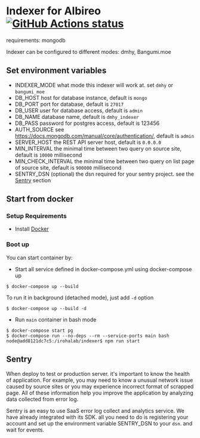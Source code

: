 # Indexer for Albireo [![GitHub Actions status](https://github.com/irohalab/indexer/workflows/lint-and-unit-test/badge.svg)](https://github.com/irohalab/indexer)

requirements: mongodb

Indexer can be configured to different modes: dmhy, Bangumi.moe

## Set environment variables

- INDEXER_MODE what mode this indexer will work at. set `dmhy` or `bangumi_moe`
- DB_HOST host for database instance, default is `mongo`
- DB_PORT port for database, default is `27017`
- DB_USER user for database access, default is `admin`
- DB_NAME database name, default is `dmhy_indexer`
- DB_PASS password for postgres access, default is 123456
- AUTH_SOURCE see https://docs.mongodb.com/manual/core/authentication/, default is `admin`
- SERVER_HOST the REST API server host, default is `0.0.0.0`
- MIN_INTERVAL the minimal time between two query on source site, default is `10000` millisecond
- MIN_CHECK_INTERVAL the minimal time between two query on list page of source site, default is `900000` millisecond
- SENTRY_DSN (optional) the dsn required for your sentry project. see the [Sentry](#Sentry) section

## Start from docker

### Setup Requirements

* Install [Docker](https://www.docker.com/community-edition#/download)

### Boot up

You can start container by:

- Start all service defined in docker-compose.yml using docker-compose up

```
$ docker-compose up --build
```
To run it in background (detached mode), just add `-d` option
```
$ docker-compose up --build -d
```

- Run `main` container in bash mode

```
$ docker-compose start pg
$ docker-compose run --no-deps --rm --service-ports main bash
node@add8121dc7c5:/irohalab/indexer$ npm run start
```

## Sentry

When deploy to test or production server. it's important to know the health of application. For example, you may need to
 know a unusual network issue caused by source sites or you may experience incorrect format of scrapped page. All of these
 information help you improve the application by analyzing data collected from error log.

Sentry is an easy to use SaaS error log collect and analytics service. We have already integrated with its SDK. all you
 need to do is registering your account and set up the environment variable SENTRY_DSN to your `dsn`. and wait for events.
